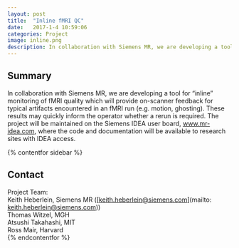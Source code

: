 ```yaml
---
layout: post
title:  "Inline fMRI QC"
date:   2017-1-4 10:59:06
categories: Project
image: inline.png
description: In collaboration with Siemens MR, we are developing a tool for “inline” monitoring of fMRI quality
---
```

## Summary
In collaboration with Siemens MR, we are developing a tool for “inline” monitoring of fMRI quality which will provide on-scanner feedback for typical artifacts encountered in an fMRI run (e.g. motion, ghosting). These results may quickly inform the operator whether a rerun is required. The project will be maintained on the Siemens IDEA user board, www.mr-idea.com, where the code and documentation will be available to research sites with IDEA access.

{% contentfor sidebar %}
## Contact
Project Team:  
Keith Heberlein, Siemens MR ([keith.heberlein@siemens.com](mailto: keith.heberlein@siemens.com))  
Thomas Witzel, MGH  
Atsushi Takahashi, MIT  
Ross Mair, Harvard  
{% endcontentfor %}
